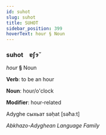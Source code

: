 ```yaml
---
id: suhot
slug: suhot
title: SUHOT
sidebar_position: 399
hoverText: hour § Noun
---
```


### suhot&emsp;<span kind="abugida">ɐʃɂ̆</span>

*hour* **§** Noun

**Verb**: to be an hour

**Noun**: hour/o'clock

**Modifier**: hour-related

Adyghe сыхьат səḥat [səħaːt]

*Abkhazo-Adyghean Language Family*